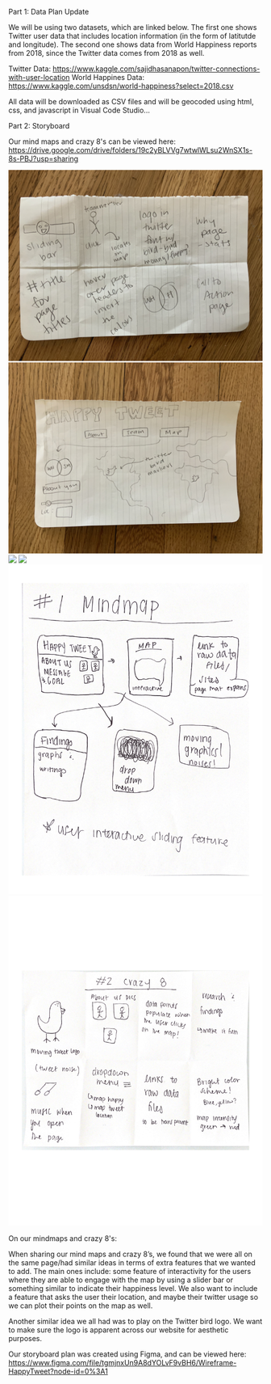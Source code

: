 
Part 1: Data Plan Update

We will be using two datasets, which are linked below. The first one shows Twitter user data that includes location information (in the form of latitutde and longitude). The second one shows data from World Happiness reports from 2018, since the Twitter data comes from 2018 as well.

Twitter Data: https://www.kaggle.com/sajidhasanapon/twitter-connections-with-user-location
World Happines Data: https://www.kaggle.com/unsdsn/world-happiness?select=2018.csv

All data will be downloaded as CSV files and will be geocoded using html, css, and javascript in Visual Code Studio...


Part 2: Storyboard

Our mind maps and crazy 8's can be viewed here: https://drive.google.com/drive/folders/19c2yBLVVg7wtwlWLsu2WnSX1s-8s-PBJ?usp=sharing

<img src = "img/MJ_Crazy_8.JPG">
<img src = "img/MJ_Mind_Map.JPG">
<img src = "img/Mindmap Ivan.png">
<img src = "img/Crazy8 Ivan.png">
<img src = "img/JosephineMindmap_crazy8-1.png">
<img src = "img/JosephineMindmap_crazy8-2.png">

On our mindmaps and crazy 8's: 

When sharing our mind maps and crazy 8’s, we found that we were all on the same page/had similar ideas in terms of extra features that we wanted to add. The main ones include: some feature of interactivity for the users where they are able to engage with the map by using a slider bar or something similar to indicate their happiness level. We also want to include a feature that asks the user their location, and maybe their twitter usage so we can plot their points on the map as well.

Another similar idea we all had was to play on the Twitter bird logo. We want to make sure the logo is apparent across our website for aesthetic purposes.

Our storyboard plan was created using Figma, and can be viewed here: https://www.figma.com/file/tgmjnxUn9A8dYOLvF9vBH6/Wireframe-HappyTweet?node-id=0%3A1

